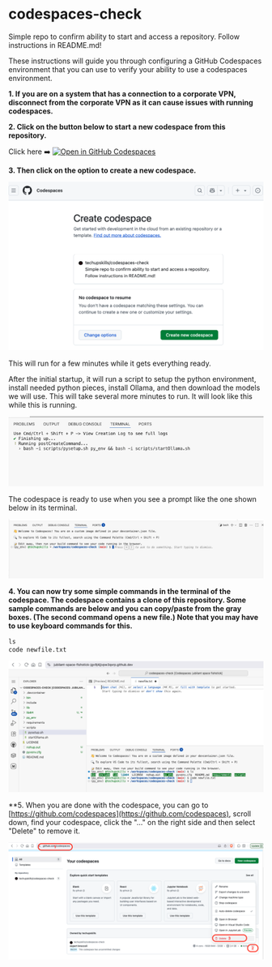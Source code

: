 # codespaces-check
Simple repo to confirm ability to start and access a repository.  Follow instructions in README.md!

These instructions will guide you through configuring a GitHub Codespaces environment that you can use to verify your ability to use a codespaces environment. 

**1. If you are on a system that has a connection to a corporate VPN, disconnect from the corporate VPN as it can cause issues with running codespaces.**

**2. Click on the button below to start a new codespace from this repository.**

Click here ➡️  [![Open in GitHub Codespaces](https://github.com/codespaces/badge.svg)](https://codespaces.new/techupskills/codespaces-check?quickstart=1)

**3. Then click on the option to create a new codespace.**

![Creating new codespace from button](./images/ccheck1.png?raw=true "Creating new codespace from button")

This will run for a few minutes while it gets everything ready.

After the initial startup, it will run a script to setup the python environment, install needed python pieces, install Ollama, and then download the models we will use. This will take several more minutes to run. It will look like this while this is running.

![Final prep](./images/ccheck2.png?raw=true "Final prep")

The codespace is ready to use when you see a prompt like the one shown below in its terminal.

![Ready to use](./images/ccheck3.png?raw=true "Ready to use")

**4. You can now try some simple commands in the terminal of the codespace. The codespace contains a clone of this repository. Some sample commands are below and you can copy/paste from the gray boxes. (The second command opens a new file.)  Note that you may have to use keyboard commands for this.**

```
ls
code newfile.txt
```

![Running commands](./images/ccheck4.png?raw=true "Running commands")

**5. When you are done with the codespace, you can go to [https://github.com/codespaces](https://github.com/codespaces), scroll down, find your codespace, click the "..." on the right side and then select "Delete" to remove it.

![Removing codespace](./images/ccheck5.png?raw=true "Removing codespace")
